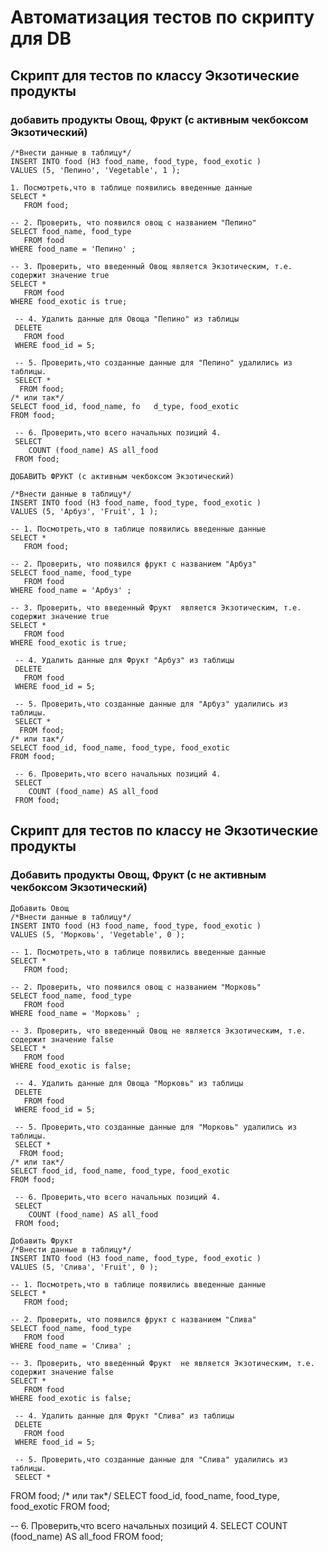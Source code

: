 # <a name="up" /> Автоматизация тестов по скрипту для DB
## Скрипт для тестов по классу Экзотические продукты
### добавить продукты Овощ, Фрукт (с активным чекбоксом Экзотический)
```
/*Внести данные в таблицу*/
INSERT INTO food (H3 food_name, food_type, food_exotic )
VALUES (5, 'Пепино', 'Vegetable', 1 );

1. Посмотреть,что в таблице появились введенные данные
SELECT *
   FROM food;

-- 2. Проверить, что появился овощ с названием "Пепино"
SELECT food_name, food_type 
   FROM food
WHERE food_name = 'Пепино' ;

-- 3. Проверить, что введенный Овощ является Экзотическим, т.е. содержит значение true
SELECT * 
   FROM food
WHERE food_exotic is true;
 
 -- 4. Удалить данные для Овоща "Пепино" из таблицы
 DELETE 
   FROM food
 WHERE food_id = 5; 

 -- 5. Проверить,что созданные данные для "Пепино" удалились из таблицы.
 SELECT *
  FROM food;                                                                       /* или так*/                                                                                       SELECT food_id, food_name, fo   d_type, food_exotic
FROM food; 

 -- 6. Проверить,что всего начальных позиций 4.
 SELECT
    COUNT (food_name) AS all_food
 FROM food;

ДОБАВИТЬ ФРУКТ (с активным чекбоксом Экзотический)

/*Внести данные в таблицу*/
INSERT INTO food (H3 food_name, food_type, food_exotic )
VALUES (5, 'Арбуз', 'Fruit', 1 );

-- 1. Посмотреть,что в таблице появились введенные данные
SELECT *
   FROM food;

-- 2. Проверить, что появился фрукт с названием "Арбуз"
SELECT food_name, food_type 
   FROM food
WHERE food_name = 'Арбуз' ;

-- 3. Проверить, что введенный Фрукт  является Экзотическим, т.е. содержит значение true
SELECT * 
   FROM food
WHERE food_exotic is true;
 
 -- 4. Удалить данные для Фрукт "Арбуз" из таблицы
 DELETE 
   FROM food
 WHERE food_id = 5; 

 -- 5. Проверить,что созданные данные для "Арбуз" удалились из таблицы.
 SELECT *
  FROM food;                                                                                                                                           /* или так*/                                                                                       SELECT food_id, food_name, food_type, food_exotic
FROM food; 

 -- 6. Проверить,что всего начальных позиций 4.
 SELECT
    COUNT (food_name) AS all_food
 FROM food; 
```
## Скрипт для тестов по классу не Экзотические продукты
### Добавить продукты Овощ, Фрукт (с не активным чекбоксом Экзотический)
```
Добавить Овощ
/*Внести данные в таблицу*/
INSERT INTO food (H3 food_name, food_type, food_exotic )
VALUES (5, 'Морковь', 'Vegetable', 0 );

-- 1. Посмотреть,что в таблице появились введенные данные
SELECT *
   FROM food;

-- 2. Проверить, что появился овощ с названием "Морковь"
SELECT food_name, food_type 
   FROM food
WHERE food_name = 'Морковь' ;

-- 3. Проверить, что введенный Овощ не является Экзотическим, т.е. содержит значение false
SELECT * 
   FROM food
WHERE food_exotic is false;
 
 -- 4. Удалить данные для Овоща "Морковь" из таблицы
 DELETE 
   FROM food
 WHERE food_id = 5; 

 -- 5. Проверить,что созданные данные для "Морковь" удалились из таблицы.
 SELECT *
  FROM food;                                                                                                                                           /* или так*/                                                                                       SELECT food_id, food_name, food_type, food_exotic
FROM food; 

 -- 6. Проверить,что всего начальных позиций 4.
 SELECT
    COUNT (food_name) AS all_food
 FROM food; 

Добавить Фрукт
/*Внести данные в таблицу*/
INSERT INTO food (H3 food_name, food_type, food_exotic )
VALUES (5, 'Слива', 'Fruit', 0 );

-- 1. Посмотреть,что в таблице появились введенные данные
SELECT *
   FROM food;

-- 2. Проверить, что появился фрукт с названием "Слива"
SELECT food_name, food_type 
   FROM food
WHERE food_name = 'Слива' ;

-- 3. Проверить, что введенный Фрукт  не является Экзотическим, т.е. содержит значение false
SELECT * 
   FROM food
WHERE food_exotic is false;
 
 -- 4. Удалить данные для Фрукт "Слива" из таблицы
 DELETE 
   FROM food
 WHERE food_id = 5; 

 -- 5. Проверить,что созданные данные для "Слива" удалились из таблицы.
 SELECT *
```
  FROM food;                                                                                                                                           /* или так*/                                                                                       SELECT food_id, food_name, food_type, food_exotic
FROM food; 

 -- 6. Проверить,что всего начальных позиций 4.
 SELECT
    COUNT (food_name) AS all_food
 FROM food; 
